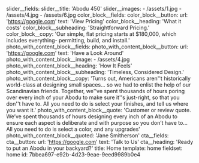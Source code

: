 slider__fields:
  slider__title: 'Abodu 450'
  slider__images:
    - /assets/1.jpg
    - /assets/4.jpg
    - /assets/6.jpg
color_block__fields:
  color_block__button:
    url: 'https://google.com'
    text: 'View Pricing'
  color_block__heading: 'What it costs'
  color_block__subheading: 'Straightforward Pricing.'
  color_block__copy: 'Our simple, flat pricing starts at $180,000, which includes everything- permitting, build, and install.'
photo_with_content_block__fields:
  photo_with_content_block__button:
    url: 'https://google.com'
    text: 'Have a Look Around'
  photo_with_content_block__image:
    - /assets/4.jpg
  photo_with_content_block__heading: 'How It Feels'
  photo_with_content_block__subheading: 'Timeless, Considered Design.'
  photo_with_content_block__copy: 'Turns out, Americans aren''t historically world-class at designing small spaces… so we had to enlist the help of our Scandinavian friends. Together, we''ve spent thousands of hours poring over every inch of your Abodu to make sure it''s just-right, so that you don''t have to. All you need to do is select your finishes, and tell us where you want it.'
  photo_with_content_block__quote: 'Customer or review quote. We’ve spent thousands of hours designing every inch of an Abodu to ensure each aspect is deliberate and with purpose so you don’t have to... All you need to do is select a color, and any upgrades'
  photo_with_content_block__quoted: 'Jane Smitherson'
cta__fields:
  cta__button:
    url: 'https://google.com'
    text: 'Talk to Us'
  cta__heading: 'Ready to put an Abodu in your backyard?'
title: Home
template: home
fieldset: home
id: 7bbea697-e92b-4d23-9eae-9eed9989b0e4
